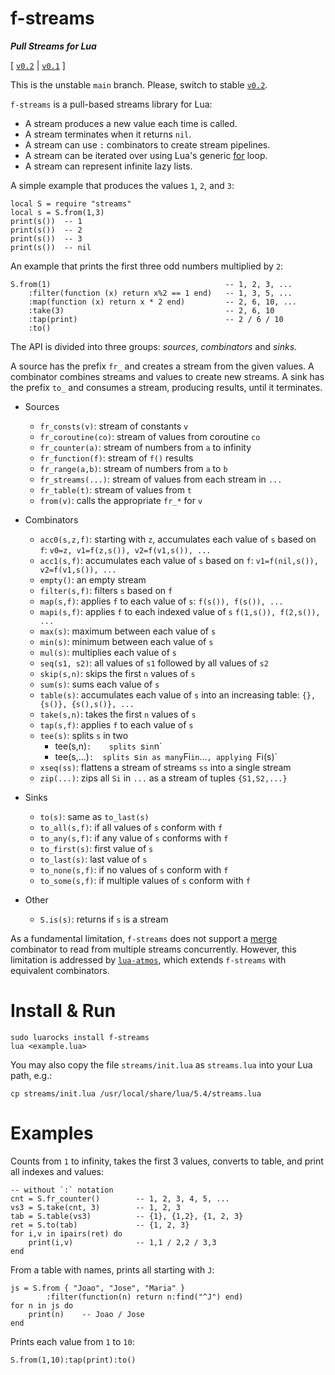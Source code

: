 # f-streams

***Pull Streams for Lua***

[
    [`v0.2`](https://github.com/lua-atmos/f-streams/tree/v0.2) |
    [`v0.1`](https://github.com/lua-atmos/f-streams/tree/v0.1)
]

This is the unstable `main` branch.
Please, switch to stable [`v0.2`](https://github.com/lua-atmos/f-streams/tree/v0.2).

`f-streams` is a pull-based streams library for Lua:

- A stream produces a new value each time is called.
- A stream terminates when it returns `nil`.
- A stream can use `:` combinators to create stream pipelines.
- A stream can be iterated over using Lua's generic [for][lua-for] loop.
- A stream can represent infinite lazy lists.

A simple example that produces the values `1`, `2`, and `3`:

```
local S = require "streams"
local s = S.from(1,3)
print(s())  -- 1
print(s())  -- 2
print(s())  -- 3
print(s())  -- nil
```

An example that prints the first three odd numbers multiplied by `2`:

```
S.from(1)                                       -- 1, 2, 3, ...
    :filter(function (x) return x%2 == 1 end)   -- 1, 3, 5, ...
    :map(function (x) return x * 2 end)         -- 2, 6, 10, ...
    :take(3)                                    -- 2, 6, 10
    :tap(print)                                 -- 2 / 6 / 10
    :to()
```

The API is divided into three groups: *sources*, *combinators* and *sinks*.

A source has the prefix `fr_` and creates a stream from the given values.
A combinator combines streams and values to create new streams.
A sink has the prefix `to_` and consumes a stream, producing results, until it
terminates.

[lua-for]: https://www.lua.org/manual/5.4/manual.html#3.3.5

- Sources
    - `fr_consts(v)`:       stream of constants `v`
    - `fr_coroutine(co)`:   stream of values from coroutine `co`
    - `fr_counter(a)`:      stream of numbers from `a` to infinity
    - `fr_function(f)`:     stream of `f()` results
    - `fr_range(a,b)`:      stream of numbers from `a` to `b`
    - `fr_streams(...)`:    stream of values from each stream in `...`
    - `fr_table(t)`:        stream of values from `t`
    - `from(v)`:            calls the appropriate `fr_*` for `v`

- Combinators
    - `acc0(s,z,f)`:    starting with `z`, accumulates each value of `s` based on `f`:
                        `v0=z, v1=f(z,s()), v2=f(v1,s()), ...`
    - `acc1(s,f)`:      accumulates each value of `s` based on `f`:
                        `v1=f(nil,s()), v2=f(v1,s()), ...`
    - `empty()`:        an empty stream
    - `filter(s,f)`:    filters `s` based on `f`
    - `map(s,f)`:       applies `f` to each value of `s`:
                        `f(s()), f(s()), ...`
    - `mapi(s,f)`:      applies `f` to each indexed value of `s`
                        `f(1,s()), f(2,s()), ...`
    - `max(s)`:         maximum between each value of `s`
    - `min(s)`:         minimum between each value of `s`
    - `mul(s)`:         multiplies each value of `s`
    - `seq(s1, s2)`:    all values of `s1` followed by all values of `s2`
    - `skip(s,n)`:      skips the first `n` values of `s`
    - `sum(s)`:         sums each value of `s`
    - `table(s)`:       accumulates each value of `s` into an increasing table:
                        `{}, {s()}, {s(),s()}, ...`
    - `take(s,n)`:      takes the first `n` values of `s`
    - `tap(s,f)`:       applies `f` to each value of `s`
    - `tee(s)`:         splits `s` in two
        - tee(s,n)`:    splits `s` in `n`
        - tee(s,...)`:  splits `s` in as many `Fi` in `...`, applying `Fi(s)`
    - `xseq(ss)`:       flattens a stream of streams `ss` into a single stream
    - `zip(...)`:       zips all `Si` in `...` as a stream of tuples `{S1,S2,...}`

- Sinks
    - `to(s)`:          same as `to_last(s)`
    - `to_all(s,f)`:    if all values of `s` conform with `f`
    - `to_any(s,f)`:    if any value of `s` conforms with `f`
    - `to_first(s)`:    first value of `s`
    - `to_last(s)`:     last value of `s`
    - `to_none(s,f)`:   if no values of `s` conform with `f`
    - `to_some(s,f)`:   if multiple values of `s` conform with `f`

- Other
    - `S.is(s)`:        returns if `s` is a stream

<!--
- Sources
    - S.fr_vector
- Combinators
    - tapi
    - `distinct(s)`:    removes duplicate values of `s`
    - `loop(fs)`:       repeats the stream `s=fs()` indefinitely
    - `drop_while(s, f)`: drops values from the stream `s` while the function `f` is true
    - `take_while(s, f)`: takes values from the stream `s` while the function `f` is true
        - take_while, skip_while
        - take_until, skip_until
    - `partition(s, f)`: partitions the stream `s` into two or more streams based on the function `f`
- Sinks
    - to_acc_stop, to_acc_until gera o que passa e termina, to_acc_while nao gera o que falha e termina
    - to_n
    - S.to_vector
    - S.to_unit
-->

As a fundamental limitation, `f-streams` does not support a [merge][rx-merge]
combinator to read from multiple streams concurrently.
However, this limitation is addressed by [`lua-atmos`](lua-atmos), which
extends `f-streams` with equivalent combinators.

[rx-merge]: https://rxmarbles.com/#merge

# Install & Run

```
sudo luarocks install f-streams
lua <example.lua>
```

You may also copy the file `streams/init.lua` as `streams.lua` into your Lua
path, e.g.:

```
cp streams/init.lua /usr/local/share/lua/5.4/streams.lua
```

# Examples

Counts from `1` to infinity, takes the first 3 values, converts to table, and
print all indexes and values:

```
-- without `:` notation
cnt = S.fr_counter()        -- 1, 2, 3, 4, 5, ...
vs3 = S.take(cnt, 3)        -- 1, 2, 3
tab = S.table(vs3)          -- {1}, {1,2}, {1, 2, 3}
ret = S.to(tab)             -- {1, 2, 3}
for i,v in ipairs(ret) do
    print(i,v)              -- 1,1 / 2,2 / 3,3
end
```

From a table with names, prints all starting with `J`:

```
js = S.from { "Joao", "Jose", "Maria" }
        :filter(function(n) return n:find("^J") end)
for n in js do
    print(n)    -- Joao / Jose
end
```

Prints each value from `1` to `10`:

```
S.from(1,10):tap(print):to()
```
